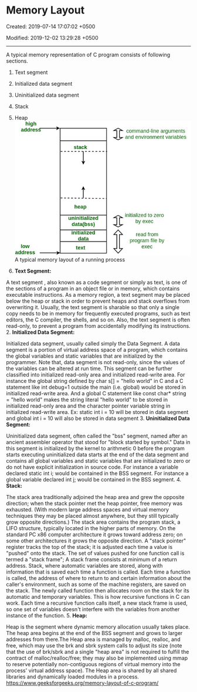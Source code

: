 # Memory Layout

Created: 2019-07-14 17:07:02 +0500

Modified: 2019-12-02 13:29:28 +0500

---

A typical memory representation of C program consists of following sections.

1.  Text segment

2.  Initialized data segment

3.  Uninitialized data segment

4.  Stack

5.  Heap
![high addres low address stack heap uninitialized data(bss) initialized data text command-line arguments and environment variables initialized to zero by exec read from program file by exec ](media/Memory-Layout-image1.jpg)
A typical memory layout of a running process

1.  **Text Segment:**

A text segment , also known as a code segment or simply as text, is one of the sections of a program in an object file or in memory, which contains executable instructions.
As a memory region, a text segment may be placed below the heap or stack in order to prevent heaps and stack overflows from overwriting it.
Usually, the text segment is sharable so that only a single copy needs to be in memory for frequently executed programs, such as text editors, the C compiler, the shells, and so on. Also, the text segment is often read-only, to prevent a program from accidentally modifying its instructions.
2.  **Initialized Data Segment:**

Initialized data segment, usually called simply the Data Segment. A data segment is a portion of virtual address space of a program, which contains the global variables and static variables that are initialized by the programmer.
Note that, data segment is not read-only, since the values of the variables can be altered at run time.
This segment can be further classified into initialized read-only area and initialized read-write area.
For instance the global string defined by char s[] = "hello world" in C and a C statement like int debug=1 outside the main (i.e. global) would be stored in initialized read-write area. And a global C statement like const char* string = "hello world" makes the string literal "hello world" to be stored in initialized read-only area and the character pointer variable string in initialized read-write area.
Ex: static int i = 10 will be stored in data segment and global int i = 10 will also be stored in data segment
3.  **Uninitialized Data Segment:**

Uninitialized data segment, often called the "bss" segment, named after an ancient assembler operator that stood for "block started by symbol." Data in this segment is initialized by the kernel to arithmetic 0 before the program starts executing
uninitialized data starts at the end of the data segment and contains all global variables and static variables that are initialized to zero or do not have explicit initialization in source code.
For instance a variable declared static int i; would be contained in the BSS segment.
For instance a global variable declared int j; would be contained in the BSS segment.
4.  **Stack:**

The stack area traditionally adjoined the heap area and grew the opposite direction; when the stack pointer met the heap pointer, free memory was exhausted. (With modern large address spaces and virtual memory techniques they may be placed almost anywhere, but they still typically grow opposite directions.)
The stack area contains the program stack, a LIFO structure, typically located in the higher parts of memory. On the standard PC x86 computer architecture it grows toward address zero; on some other architectures it grows the opposite direction. A "stack pointer" register tracks the top of the stack; it is adjusted each time a value is "pushed" onto the stack. The set of values pushed for one function call is termed a "stack frame"; A stack frame consists at minimum of a return address.
Stack, where automatic variables are stored, along with information that is saved each time a function is called. Each time a function is called, the address of where to return to and certain information about the caller's environment, such as some of the machine registers, are saved on the stack. The newly called function then allocates room on the stack for its automatic and temporary variables. This is how recursive functions in C can work. Each time a recursive function calls itself, a new stack frame is used, so one set of variables doesn't interfere with the variables from another instance of the function.
5.  **Heap:**

Heap is the segment where dynamic memory allocation usually takes place.
The heap area begins at the end of the BSS segment and grows to larger addresses from there.The Heap area is managed by malloc, realloc, and free, which may use the brk and sbrk system calls to adjust its size (note that the use of brk/sbrk and a single "heap area" is not required to fulfill the contract of malloc/realloc/free; they may also be implemented using mmap to reserve potentially non-contiguous regions of virtual memory into the process' virtual address space). The Heap area is shared by all shared libraries and dynamically loaded modules in a process.
<https://www.geeksforgeeks.org/memory-layout-of-c-program/>

